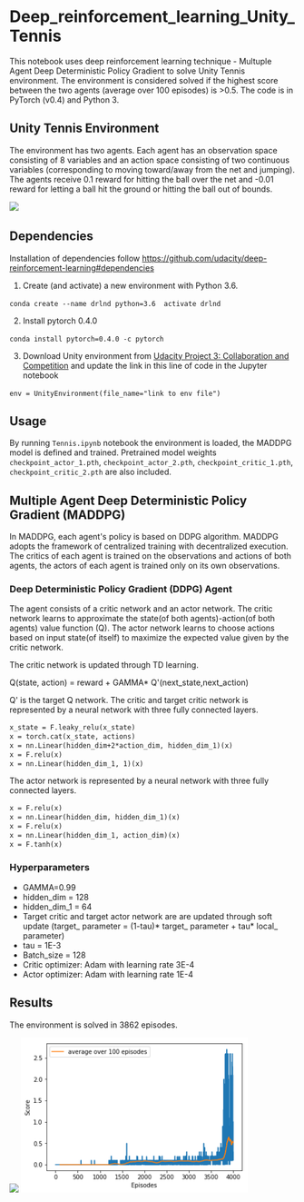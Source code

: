 # Deep_reinforcement_learning_Unity_Tennis
This notebook uses deep reinforcement learning technique - Multuple Agent Deep Deterministic Policy Gradient to solve Unity Tennis environment. The environment is considered solved if the highest score between the two agents (average over 100 episodes) is >0.5. The code is in PyTorch (v0.4) and Python 3.

## Unity Tennis Environment
The environment has two agents. Each agent has an observation space consisting of 8 variables and an action space consisting of two continuous variables (corresponding to moving toward/away from the net and jumping). The agents receive 0.1 reward for hitting the ball over the net and -0.01 reward for letting a ball hit the ground or hitting the ball out of bounds. 

<img src="https://github.com/ccakarolotw/Deep_reinforcement_learning_Unity_Tennis/blob/main/untrained.gif" width ="500">

## Dependencies
Installation of dependencies follow https://github.com/udacity/deep-reinforcement-learning#dependencies
1. Create (and activate) a new environment with Python 3.6.

`conda create --name drlnd python=3.6 
activate drlnd`

2.  Install pytorch 0.4.0

`conda install pytorch=0.4.0 -c pytorch`

3. Download Unity environment from [Udacity Project 3: Collaboration and Competition](https://github.com/udacity/deep-reinforcement-learning/tree/master/p3_collab-compet#getting-started) and update the link in this line of code in the Jupyter notebook 

```env = UnityEnvironment(file_name="link to env file")```

## Usage
By running `Tennis.ipynb` notebook the environment is loaded, the MADDPG model is defined and trained. Pretrained model weights `checkpoint_actor_1.pth`, `checkpoint_actor_2.pth`, `checkpoint_critic_1.pth`, `checkpoint_critic_2.pth` are also included. 

## Multiple Agent Deep Deterministic Policy Gradient (MADDPG)
In MADDPG, each agent's policy is based on DDPG algorithm. MADDPG adopts the framework of centralized training with decentralized execution. The critics of each agent is trained on the observations and actions of both agents, the actors of each agent is trained only on its own observations. 

### Deep Deterministic Policy Gradient (DDPG) Agent

The agent consists of a critic network and an actor network. The critic network learns to approximate the state(of both agents)-action(of both agents) value function (Q). The actor network learns to choose actions based on input state(of itself) to maximize the expected value given by the critic network. 

The critic network is updated through TD learning. 

Q(state, action) = reward + GAMMA* Q'(next_state,next_action)

Q' is the target Q network. 
The critic and target critic network is represented by a neural network with three fully connected layers.
```x_state = nn.Linear(2*state_dim,hidden_dim)(state)
x_state = F.leaky_relu(x_state)
x = torch.cat(x_state, actions)
x = nn.Linear(hidden_dim+2*action_dim, hidden_dim_1)(x)
x = F.relu(x)
x = nn.Linear(hidden_dim_1, 1)(x)
```

The actor network is represented by a neural network with three fully connected layers.
```x = nn.Linear(state_dim,hidden_dim)(state)
x = F.relu(x)
x = nn.Linear(hidden_dim, hidden_dim_1)(x)
x = F.relu(x)
x = nn.Linear(hidden_dim_1, action_dim)(x)
x = F.tanh(x)
```

### Hyperparameters
- GAMMA=0.99
- hidden_dim = 128
- hidden_dim_1 = 64
- Target critic and target actor network are are updated through soft update (target_ parameter = (1-tau)* target_ parameter + tau* local_ parameter)
- tau = 1E-3
- Batch_size = 128
- Critic optimizer: Adam with learning rate 3E-4
- Actor optimizer: Adam with learning rate 1E-4

## Results
The environment is solved in 3862 episodes.

<img src="https://github.com/ccakarolotw/Deep_reinforcement_learning_Unity_Tennis/blob/main/trained.gif" width ="500">

<img src="https://github.com/ccakarolotw/Deep_reinforcement_learning_Unity_Tennis/blob/main/score.png" width ="400">


